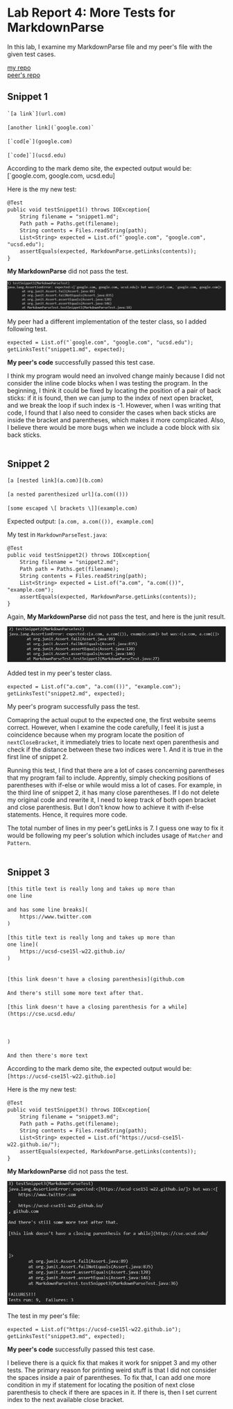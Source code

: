 # Lab Report 4: More Tests for MarkdownParse
In this lab, I examine my MarkdownParse file and my peer's file with the given test cases.

[my repo](https://github.com/ericzyl/markdown-parse) <br/> [peer's repo](https://github.com/atruong39/markdown-parse)

## Snippet 1
```
`[a link`](url.com)

[another link](`google.com)`

[`cod[e`](google.com)

[`code]`](ucsd.edu)
```
According to the mark demo site, the expected output would be: [`google.com, google.com, ucsd.edu]

Here is the my new test:

```
@Test
public void testSnippet1() throws IOException{
    String filename = "snippet1.md";
    Path path = Paths.get(filename);
    String contents = Files.readString(path);
    List<String> expected = List.of("`google.com", "google.com", "ucsd.edu");
    assertEquals(expected, MarkdownParse.getLinks(contents));
}
```
**My MarkdownParse** did not pass the test.

![image](lab4_s1me.png)

My peer had a different implementation of the tester class, so I added following test.
```
expected = List.of("`google.com", "google.com", "ucsd.edu");
getLinksTest("snippet1.md", expected);
```
**My peer's code** successfully passed this test case.

I think my program would need an involved change mainly because I did not consider the inline code blocks when I was testing the program. In the beginning, I think it could be fixed by locating the position of a pair of back sticks: if it is found, then we can jump to the index of next open bracket, and we break the loop if such index is -1. However, when I was writing that code, I found that I also need to consider the cases when back sticks are inside the bracket and parentheses, which makes it more complicated. Also, I believe there would be more bugs when we include a code block with six back sticks.
<br/><br/>


## Snippet 2
```
[a [nested link](a.com)](b.com)

[a nested parenthesized url](a.com(()))

[some escaped \[ brackets \]](example.com)
```
Expected output: `[a.com, a.com(()), example.com]`

My test in `MarkdownParseTest.java`:
```
@Test
public void testSnippet2() throws IOException{
    String filename = "snippet2.md";
    Path path = Paths.get(filename);
    String contents = Files.readString(path);
    List<String> expected = List.of("a.com", "a.com(())", "example.com");
    assertEquals(expected, MarkdownParse.getLinks(contents));
}
```
Again, **My MarkdownParse** did not pass the test, and here is the junit result.

![image2](lab4_s2me.png)

Added test in my peer's tester class.
```
expected = List.of("a.com", "a.com(())", "example.com");
getLinksTest("snippet2.md", expected);
```
My peer's program successfully pass the test.

Comapring the actual ouput to the expected one, the first website seems correct. However, when I examine the code carefully, I feel it is just a coincidence because when my program locate the position of `nextCloseBracket`, it immediately tries to locate next open parenthesis and check if the distance between these two indices were 1. And it is true in the first line of snippet 2.

Running this test, I find that there are a lot of cases concerning parentheses that my program fail to include. Apprently, simply checking positions of parentheses with if-else or while would miss a lot of cases. For example, in the third line of snippet 2, it has many close parentheses. If I do not delete my original code and rewrite it, I need to keep track of both open bracket and close parenthesis. But I don't know how to achieve it with if-else statements. Hence, it requires more code.

The total number of lines in my peer's getLinks is 7. I guess one way to fix it would be following my peer's solution which includes usage of `Matcher` and  `Pattern`.
<br/><br/>


## Snippet 3
```
[this title text is really long and takes up more than 
one line

and has some line breaks](
    https://www.twitter.com
)

[this title text is really long and takes up more than 
one line](
    https://ucsd-cse15l-w22.github.io/
)


[this link doesn't have a closing parenthesis](github.com

And there's still some more text after that.

[this link doesn't have a closing parenthesis for a while](https://cse.ucsd.edu/



)

And then there's more text
```
According to the mark demo site, the expected output would be: `[https://ucsd-cse15l-w22.github.io]`

Here is the my new test:

```
@Test
public void testSnippet3() throws IOException{
    String filename = "snippet3.md";
    Path path = Paths.get(filename);
    String contents = Files.readString(path);
    List<String> expected = List.of("https://ucsd-cse15l-w22.github.io/");
    assertEquals(expected, MarkdownParse.getLinks(contents));
}
```
**My MarkdownParse** did not pass the test.

![image](lab4_s3me.png)

The test in my peer's file:
```
expected = List.of("https://ucsd-cse15l-w22.github.io");
getLinksTest("snippet3.md", expected);
```
**My peer's code** successfully passed this test case.

I believe there is a quick fix that makes it work for snippet 3 and my other tests. The primary reason for printing weird stuff is that I did not consider the spaces inside a pair of parentheses. To fix that, I can add one more condition in my if statement for locating the position of next close parenthesis to check if there are spaces in it. If there is, then I set current index to the next available close bracket.
<br/><br/>